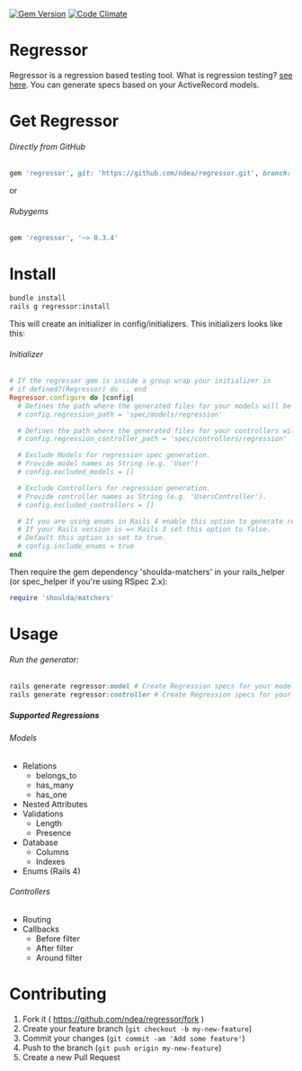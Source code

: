 [![Gem Version](https://badge.fury.io/rb/regressor.svg)](http://badge.fury.io/rb/regressor)
[![Code Climate](https://codeclimate.com/repos/5506977e6956803f8f003bea/badges/946b605251d8ad324625/gpa.svg)](https://codeclimate.com/repos/5506977e6956803f8f003bea/feed)
# Regressor
Regressor is a regression based testing tool.
What is regression testing? [see here](http://en.wikipedia.org/wiki/Regression_testing).
You can generate specs based on your ActiveRecord models.

# Get Regressor
###### Directly from GitHub
```ruby
gem 'regressor', git: 'https://github.com/ndea/regressor.git', branch: 'master'
```
or 
###### Rubygems
```ruby
gem 'regressor', '~> 0.3.4'
```

# Install
```bash
bundle install
rails g regressor:install
```
This will create an initializer in config/initializers. This initializers looks like this:
###### Initializer
```ruby
# If the regressor gem is inside a group wrap your initializer in
# if defined?(Regressor) do .. end
Regressor.configure do |config|
  # Defines the path where the generated files for your models will be placed
  # config.regression_path = 'spec/models/regression'

  # Defines the path where the generated files for your controllers will be placed
  # config.regression_controller_path = 'spec/controllers/regression'

  # Exclude Models for regression spec generation.
  # Provide model names as String (e.g. 'User')
  # config.excluded_models = []

  # Exclude Controllers for regression generation.
  # Provide controller names as String (e.g. 'UsersController').
  # config.excluded_controllers = []

  # If you are using enums in Rails 4 enable this option to generate regression specs for enums.
  # If your Rails version is =< Rails 3 set this option to false.
  # Default this option is set to true.
  # config.include_enums = true
end
```

Then require the gem dependency 'shoulda-matchers' in your rails_helper (or spec_helper if you're using RSpec 2.x):
```ruby
require 'shoulda/matchers'
```
# Usage
###### Run the generator:
```ruby
rails generate regressor:model # Create Regression specs for your models
rails generate regressor:controller # Create Regression specs for your controllers
```
##### Supported Regressions
###### Models
 - Relations
   - belongs_to
   - has_many
   - has_one
 - Nested Attributes
 - Validations
   - Length
   - Presence
 - Database
   - Columns
   - Indexes
 - Enums (Rails 4)

###### Controllers
 - Routing
 - Callbacks
   - Before filter
   - After filter
   - Around filter

# Contributing

1. Fork it ( https://github.com/ndea/regressor/fork )
2. Create your feature branch (`git checkout -b my-new-feature`)
3. Commit your changes (`git commit -am 'Add some feature'`)
4. Push to the branch (`git push origin my-new-feature`)
5. Create a new Pull Request
